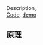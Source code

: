 
Description。  
[Code](http://github.com/dtysky/paradise/tree/master/src/collection/{CLASS}), [demo](paradise.alipay.net/{NAME})

## 原理

